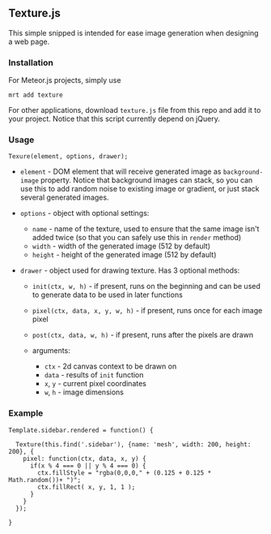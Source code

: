 

## Texture.js


This simple snipped is intended for ease image generation when designing a web page.


### Installation

For Meteor.js projects, simply use

    mrt add texture

For other applications, download `texture.js` file from this repo and add it to your project.
Notice that this script currently depend on jQuery.


### Usage

    Texure(element, options, drawer);

- `element` - DOM element that will receive generated image as `background-image` property.
Notice that background images can stack, so you can use this to add random noise to 
existing image or gradient, or just stack several generated images.

- `options` - object with optional settings:

    - `name` - name of the texture, used to ensure that the same image isn't added twice
    (so that you can safely use this in `render` method)
    - `width` - width of the generated image (512 by default)
    - `height` - height of the generated image (512 by default)

- `drawer` - object used for drawing texture. Has 3 optional methods:

    - `init(ctx, w, h)` - if present, runs on the beginning and can be used to generate data
    to be used in later functions
    - `pixel(ctx, data, x, y, w, h)` - if present, runs once for each image pixel
    - `post(ctx, data, w, h)` - if present, runs after the pixels are drawn

    - arguments:
        - `ctx` - 2d canvas context to be drawn on
        - `data` - results of `init` function
        - `x`, `y` - current pixel coordinates
        - `w`, `h` - image dimensions


### Example




    Template.sidebar.rendered = function() {

      Texture(this.find('.sidebar'), {name: 'mesh', width: 200, height: 200}, {
        pixel: function(ctx, data, x, y) {
          if(x % 4 === 0 || y % 4 === 0) {
            ctx.fillStyle = "rgba(0,0,0," + (0.125 + 0.125 * Math.random())+ ")";
            ctx.fillRect( x, y, 1, 1 );
          }
        }
      });

    }





